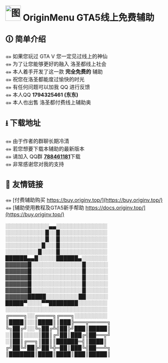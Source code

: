 # <img src="https://ftp.bmp.ovh/imgs/2021/06/aa1249f879f924d7.png" alt="图片替换文本" width="48" height="48"/> OriginMenu GTA5线上免费辅助

## <font size=5>🛈 <font size=5> 简单介绍
<font size=3> 

⤁ 如果您玩过 GTA V 您一定见过线上的神仙<br>
⤁ 为了让您能够更好的融入 洛圣都线上社会<br>
⤁ 本人着手开发了这一款 **完全免费的** 辅助<br>
⤁ 祝您在洛圣都能度过愉快的时光<br>
⤁ 有任何问题可以加我 QQ 进行反馈<br>
⤁ 本人QQ **1794325461 (东东)**<br>
⤁ 本人也出售 洛圣都付费线上辅助奥

## <font size=5>⭳ <font size=5> 下载地址
<font size=3> 

⤁ 由于作者的群聊长期冷清<br>
⤁ 若您想要下载本辅助的最新版本<br>
⤁ 请加入 QQ群 [**788461181**](https://qm.qq.com/cgi-bin/qm/qr?k=zJqtFwxQUfMjQzwQo5HK_NnWClVXcllh&jump_from=webapi)下载<br>
⤁ 非常感谢您对我的支持

## <font size=5>🔗 <font size=5> 友情链接
<font size=3> 

⤁ [付费辅助购买 https://buy.originv.top/](https://buy.originv.top/) <br>
⤁ [辅助使用教程及GTA5新手帮助 https://docs.originv.top/](https://buy.originv.top/) <br>

░░░░░░░░░░░░▄▄░░░░░░░░░░░░░░<br>
░░░░░░░░░░░█░░█░░░░░░░░░░░░░<br>
░░░░░░░░░░░█░░█░░░░░░░░░░░░░<br>
░░░░░░░░░░█░░░█░░░░░░░░░░░░░<br>
░░░░░░░░░█░░░░█░░░░░░░░░░░░░<br>
██████▄▄█░░░░░██████▄░░░░░░░<br>
▓▓▓▓▓▓█░░░░░░░░░░░░░░█░░░░░░<br>
▓▓▓▓▓▓█░░░░░░░░░░░░░░█░░░░░░<br>
▓▓▓▓▓▓█░░░░░░░░░░░░░░█░░░░░░<br>
▓▓▓▓▓▓█░░░░░░░░░░░░░░█░░░░░░<br>
▓▓▓▓▓▓█░░░░░░░░░░░░░░█░░░░░░<br>
▓▓▓▓▓▓█████░░░░░░░░░██░░░░░░<br>
█████▀░░░░▀▀████████░░░░░░░░<br>
░░░░░░░░░░░░░░░░░░░░░░░░░░░░<br>
╔════╗░░╔════╗╔═══╗░░░░░░░░░<br>
║████║░░║████║║███╠═══╦═════╗<br>
╚╗██╔╝░░╚╗██╔╩╣██╠╝███║█████║<br>
░║██║░░░░║██║╔╝██║███╔╣██══╦╝<br>
░║██║╔══╗║██║║██████═╣║████║<br>
╔╝██╚╝██╠╝██╚╬═██║███╚╣██══╩╗<br>
║███████║████║████║███║█████║<br>
